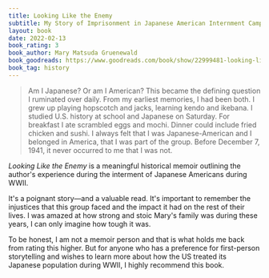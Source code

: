 ```yaml
---
title: Looking Like the Enemy
subtitle: My Story of Imprisonment in Japanese American Internment Camps
layout: book
date: 2022-02-13
book_rating: 3
book_author: Mary Matsuda Gruenewald
book_goodreads: https://www.goodreads.com/book/show/22999481-looking-like-the-enemy
book_tag: history
---
```


> Am I Japanese? Or am I American? This became the defining question I ruminated over daily. From my earliest memories, I had been both. I grew up playing hopscotch and jacks, learning kendo and ikebana. I studied U.S. history at school and Japanese on Saturday. For breakfast I ate scrambled eggs and mochi. Dinner could include fried chicken and sushi. I always felt that I was Japanese-American and I belonged in America, that I was part of the group. Before December 7, 1941, it never occurred to me that I was not.

_Looking Like the Enemy_ is a meaningful historical memoir outlining the author's experience during the interment of Japanese Americans during WWII.

It's a poignant story—and a valuable read. It's important to remember the injustices that this group faced and the impact it had on the rest of their lives. I was amazed at how strong and stoic Mary's family was during these years, I can only imagine how tough it was.

To be honest, I am not a memoir person and that is what holds me back from rating this higher. But for anyone who has a preference for first-person storytelling and wishes to learn more about how the US treated its Japanese population during WWII, I highly recommend this book.